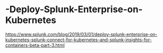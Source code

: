 # -Deploy-Splunk-Enterprise-on-Kubernetes
https://www.splunk.com/blog/2019/03/01/deploy-splunk-enterprise-on-kubernetes-splunk-connect-for-kubernetes-and-splunk-insights-for-containers-beta-part-3.html
